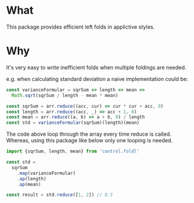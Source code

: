 # What
This package provides efficient left folds in applictive styles.

# Why
It's very easy to write inefficient folds when multiple foldings are needed.

e.g. when calculating standard deviation a naive implementation could be:
```js
const varianceFormular = sqrSum => length => mean =>
  Math.sqrt(sqrSum / length - mean * mean)

const sqrSum = arr.reduce((acc, cur) => cur * cur + acc, 0)
const length = arr.reduce((acc, _) => acc + 1, 0)
const mean = arr.reduce((a, b) => a + b, 0) / length
const std = varianceFormular(sqrSum)(length)(mean)
```
The code above loop through the array every time reduce is called. Whereas, using this package like below only one looping is needed.
```js
import {sqrSum, length, mean} from 'control.foldl'

const std =
  sqrSum
    .map(varianceFormular)
    .ap(length)
    .ap(mean)

const result = std.reduce([1, 2]) // 0.5
```